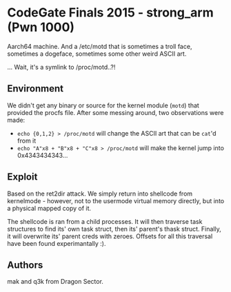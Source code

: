 CodeGate Finals 2015 - strong\_arm (Pwn 1000)
=============================================

Aarch64 machine. And a /etc/motd that is sometimes a troll face, sometimes a dogeface, sometimes some other weird ASCII art.

... Wait, it's a symlink to /proc/motd..?!

Environment
-----------

We didn't get any binary or source for the kernel module (`motd`) that provided the procfs file. After some messing around, two observations were made:

 - `echo {0,1,2} > /proc/motd` will change the ASCII art that can be `cat`'d from it
 - `echo "A"x8 + "B"x8 + "C"x8 > /proc/motd` will make the kernel jump into 0x4343434343...

Exploit
-------

Based on the ret2dir attack. We simply return into shellcode from kernelmode - however, not to the usermode virtual memory directly, but into a physical mapped copy of it.

The shellcode is ran from a child processes. It will then traverse task structures to find its' own task struct, then its' parent's thask struct. Finally, it will overwrite its' parent creds with zeroes. Offsets for all this traversal have been found experimantally :).

Authors
-------

mak and q3k from Dragon Sector.

